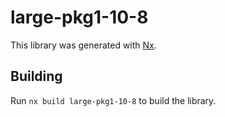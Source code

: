 # large-pkg1-10-8

This library was generated with [Nx](https://nx.dev).

## Building

Run `nx build large-pkg1-10-8` to build the library.
